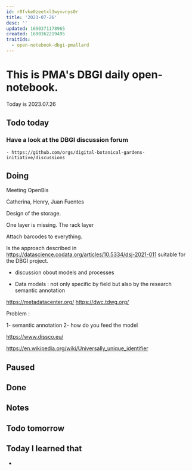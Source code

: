 ```yaml
---
id: r8fvke0zeetxl3wyxvnys0r
title: '2023-07-26'
desc: ''
updated: 1690371178965
created: 1690362219495
traitIds:
  - open-notebook-dbgi-pmallard
---
```



# This is PMA's DBGI daily open-notebook.

Today is 2023.07.26

## Todo today

### Have a look at the DBGI discussion forum
    - https://github.com/orgs/digital-botanical-gardens-initiative/discussions
###
###

## Doing

Meeting OpenBis

Catherina, Henry, Juan Fuentes

Design of the storage.

One layer is missing.
The rack layer

Attach barcodes to everything.



Is the approach described in https://datascience.codata.org/articles/10.5334/dsj-2021-011 suitable for the DBGI project.

- discussion obout models and processes

- Data models : 
not only specific by field but also by the research 
semantic annotation 

https://metadatacenter.org/
https://dwc.tdwg.org/


Problem : 

1- semantic annotation
2- how do you feed the model


https://www.dissco.eu/

https://en.wikipedia.org/wiki/Universally_unique_identifier



## Paused

## Done

## Notes

## Todo tomorrow

###
###
###


## Today I learned that

-